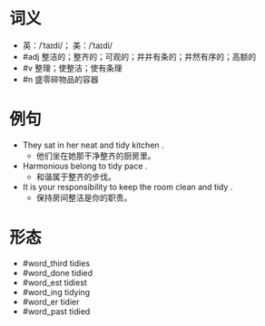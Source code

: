 # 词义
- 英：/ˈtaɪdi/； 美：/ˈtaɪdi/
- #adj 整洁的；整齐的；可观的；井井有条的；井然有序的；高额的
- #v 整理；使整洁；使有条理
- #n 盛零碎物品的容器
# 例句
- They sat in her neat and tidy kitchen .
	- 他们坐在她那干净整齐的厨房里。
- Harmonious belong to tidy pace .
	- 和谐属于整齐的步伐。
- It is your responsibility to keep the room clean and tidy .
	- 保持房间整洁是你的职责。
# 形态
- #word_third tidies
- #word_done tidied
- #word_est tidiest
- #word_ing tidying
- #word_er tidier
- #word_past tidied
